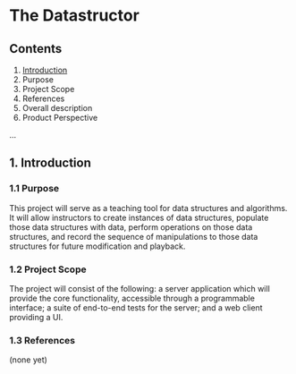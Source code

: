 # The Datastructor

## Contents

1. [Introduction](#1-introduction)
  1. Purpose
  2. Project Scope
  3. References
2. Overall description
  1. Product Perspective

...

## 1. Introduction

### 1.1 Purpose

This project will serve as a teaching tool for data structures and algorithms.  It will allow instructors to create instances of data structures, populate those data structures with data, perform operations on those data structures, and record the sequence of manipulations to those data structures for future modification and playback.

### 1.2 Project Scope

The project will consist of the following: a server application which will provide the core functionality, accessible through a programmable interface; a suite of end-to-end tests for the server; and a web client providing a UI. 

### 1.3 References

(none yet)


